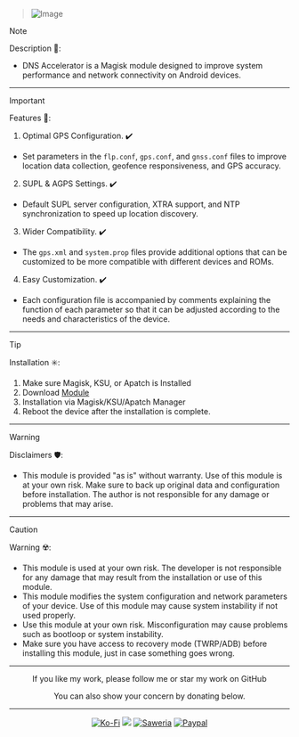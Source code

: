 > ![Image](https://github.com/user-attachments/assets/ca003a2c-a420-4fca-920a-6154c5d502ac)

> [!NOTE]
> Description 📝:
> - DNS Accelerator is a Magisk module designed to improve system performance and network connectivity on Android devices. 
<hr/>

> [!IMPORTANT]
> Features 🚀:
> 1. Optimal GPS Configuration. ✔️
>   - Set parameters in the `flp.conf`, `gps.conf`, and `gnss.conf` files to improve location data collection, geofence responsiveness, and GPS accuracy.
> 2. SUPL & AGPS Settings. ✔️
>   - Default SUPL server configuration, XTRA support, and NTP synchronization to speed up location discovery.
> 3. Wider Compatibility. ✔️
>   - The `gps.xml` and `system.prop` files provide additional options that can be customized to be more compatible with different devices and ROMs.
> 4. Easy Customization. ✔️
>   - Each configuration file is accompanied by comments explaining the function of each parameter so that it can be adjusted according to the needs and characteristics of the device.
<hr/>

> [!TIP]
> Installation ✳️:
> 1. Make sure Magisk, KSU, or Apatch is Installed
> 2. Download [Module](https://t.me/modulkuntul)
> 3. Installation via Magisk/KSU/Apatch Manager
> 4. Reboot the device after the installation is complete.
<hr/>

> [!WARNING]
> Disclaimers 🛡️:
> - This module is provided "as is" without warranty. Use of this module is at your own risk. Make sure to back up original data and configuration before installation. The author is not responsible for any damage or problems that may arise.
<hr/>

> [!CAUTION]
> Warning ☢️:
> - This module is used at your own risk. The developer is not responsible for any damage that may result from the installation or use of this module.
> - This module modifies the system configuration and network parameters of your device. Use of this module may cause system instability if not used properly.
> - Use this module at your own risk. Misconfiguration may cause problems such as bootloop or system instability.
> - Make sure you have access to recovery mode (TWRP/ADB) before installing this module, just in case something goes wrong.
<hr/>

<div align="center">
  If you like my work, please follow me or star my work on GitHub       
 
  You can also show your concern by donating below.
<div align="center">
 </div>
<hr/>
  
[![Ko-Fi](https://img.shields.io/badge/Ko--fi-F16061?style=for-the-badge&logo=ko-fi&logoColor=white)](https://ko-fi.com/illumi666)
[![](https://img.shields.io/badge/-Trakteer-red?style=for-the-badge)](https://trakteer.id/demonica/tip)
[![Saweria](https://img.shields.io/badge/-Saweria-yellow?style=for-the-badge&logoColor=white)](https://saweria.co/DEMONICA)
[![Paypal](https://img.shields.io/badge/Paypal-blue?style=for-the-badge&logoColor=white)](https://www.paypal.com/paypalme/faniadittiya)
